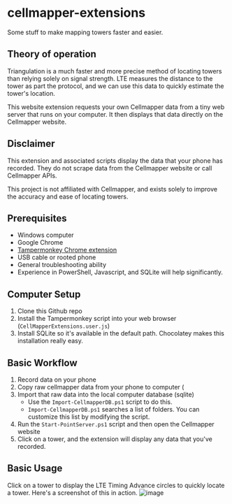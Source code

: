 # cellmapper-extensions
Some stuff to make mapping towers faster and easier.

## Theory of operation ##
Triangulation is a much faster and more precise method of locating towers than relying solely on signal strength. LTE measures the distance to the tower as part the protocol, and we can use this data to quickly estimate the tower's location.

This website extension requests your own Cellmapper data from a tiny web server that runs on your computer. It then displays that data directly on the Cellmapper website.

## Disclaimer ##
This extension and associated scripts display the data that your phone has recorded. They do not scrape data from the Cellmapper website or call Cellmapper APIs.

This project is not affiliated with Cellmapper, and exists solely to improve the accuracy and ease of locating towers.


## Prerequisites ##
 - Windows computer
 - Google Chrome
 - [Tampermonkey Chrome extension](https://chrome.google.com/webstore/detail/tampermonkey/dhdgffkkebhmkfjojejmpbldmpobfkfo)
 - USB cable or rooted phone
 - General troubleshooting ability
 - Experience in PowerShell, Javascript, and SQLite will help significantly.

## Computer Setup ##
1. Clone this Github repo
2. Install the Tampermonkey script into your web browser (`CellMapperExtensions.user.js`)
3. Install SQLite so it's available in the default path. Chocolatey makes this installation really easy.

## Basic Workflow ##
1. Record data on your phone
2. Copy raw cellmapper data from your phone to computer (
3. Import that raw data into the local computer database (sqlite)
    - Use the `Import-CellmapperDB.ps1` script to do this.
    - `Import-CellmapperDB.ps1` searches a list of folders. You can customize this list by modifying the script.
4. Run the `Start-PointServer.ps1` script and then open the Cellmapper website
5. Click on a tower, and the extension will display any data that you've recorded.

## Basic Usage ##
Click on a tower to display the LTE Timing Advance circles to quickly locate a tower.
Here's a screenshot of this in action.
![image](https://user-images.githubusercontent.com/98231591/150722696-c1c673e5-08a9-4949-a44e-fa6b4190d77c.png)
